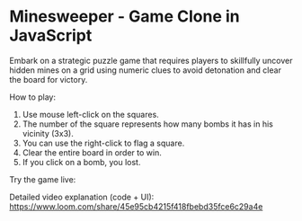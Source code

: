 # Minesweeper - Game Clone in JavaScript

Embark on a strategic puzzle game that requires players to skillfully uncover hidden mines on a grid using numeric clues to avoid detonation and clear the board for victory.

How to play:
1. Use mouse left-click on the squares.
2. The number of the square represents how many bombs it has in his vicinity (3x3).
3. You can use the right-click to flag a square.
4. Clear the entire board in order to win.
5. If you click on a bomb, you lost.

Try the game live:

Detailed video explanation (code + UI): https://www.loom.com/share/45e95cb4215f418fbebd35fce6c29a4e
